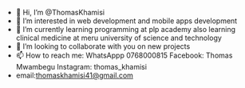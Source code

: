 - 👋 Hi, I’m @ThomasKhamisi
- 👀 I’m interested in web development and mobile apps development
- 🌱 I’m currently learning programming at plp academy also learning clinical medicine at meru university of science and technology
- 💞️ I’m looking to collaborate with you on new projects
- 📫 How to reach me: WhatsAppp 0768000815
Facebook: Thomas Mwambegu
Instagram: thomas_khamisi
- email:thomaskhamisi41@gmail.com

<!---
ThomasKhamisi/ThomasKhamisi is a ✨ special ✨ repository because its `README.md` (this file) appears on your GitHub profile.
You can click the Preview link to take a look at your changes.
--->
